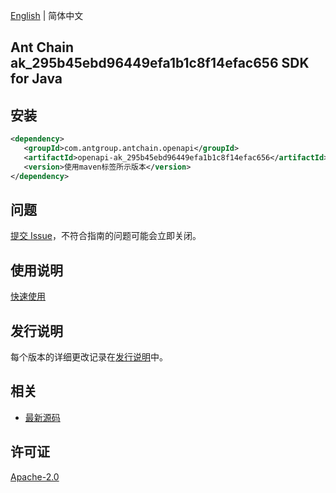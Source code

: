 [English](README.md) | 简体中文

## Ant Chain ak_295b45ebd96449efa1b1c8f14efac656 SDK for Java

## 安装

```xml
<dependency>
   <groupId>com.antgroup.antchain.openapi</groupId>
   <artifactId>openapi-ak_295b45ebd96449efa1b1c8f14efac656</artifactId>
   <version>使用maven标签所示版本</version>
</dependency>
```

## 问题

[提交 Issue](https://github.com/alipay/antchain-openapi-prod-sdk/issues/new)，不符合指南的问题可能会立即关闭。

## 使用说明

[快速使用](https://github.com/alipay/antchain-openapi-prod-sdk)

## 发行说明

每个版本的详细更改记录在[发行说明](./ChangeLog.txt)中。

## 相关

- [最新源码](https://github.com/alipay/antchain-openapi-prod-sdk/)

## 许可证

[Apache-2.0](http://www.apache.org/licenses/LICENSE-2.0)
